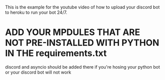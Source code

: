 This is the example for the youtube video of how to upload your discord bot to heroku to run your bot 24/7.

# ADD YOUR MPDULES THAT ARE NOT PRE-INSTALLED WITH PYTHON IN THE requirements.txt
discord and asyncio should be added there if you're hosing your python bot or your discord bot will not work
